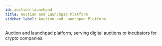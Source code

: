 ```yaml
---
id: auction-launchpad
title: Auction and Launchpad Platform
sidebar_label: Auction and Launchpad Platform
---
```


Auction and launchpad platform, serving digital auctions or incubators for crypto companies.
